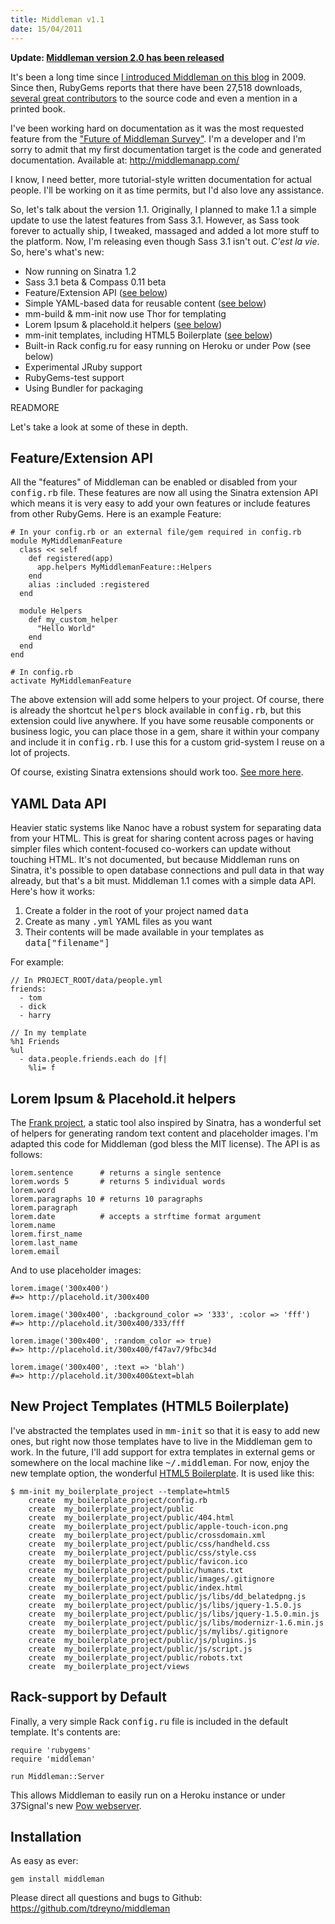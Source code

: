 ```yaml
--- 
title: Middleman v1.1
date: 15/04/2011
---
```


[I introduced Middleman on this blog]: /2009/10/22/middleman
["Future of Middleman Survey"]: /2011/02/06/future-of-middleman-survey
[See more here]: http://www.sinatrarb.com/extensions-wild.html
[Frank project]: https://github.com/blahed/frank
[HTML5 Boilerplate]: http://html5boilerplate.com/
[Pow webserver]: http://pow.cx/
[Middleman version 2.0 has been released]: /2011/08/08/middleman-2-0.html

**Update: [Middleman version 2.0 has been released]**

It's been a long time since [I introduced Middleman on this blog] in 2009. Since then, RubyGems reports that there have been 27,518 downloads, <a href="https://github.com/tdreyno/middleman/contributors">several great contributors</a> to the source code and even a mention in a printed book.

I've been working hard on documentation as it was the most requested feature from the ["Future of Middleman Survey"]. I'm a developer and I'm sorry to admit that my first documentation target is the code and generated documentation. Available at: <a href="http://middlemanapp.com/">http://middlemanapp.com/</a>

I know, I need better, more tutorial-style written documentation for actual people. I'll be working on it as time permits, but I'd also love any assistance.

So, let's talk about the version 1.1. Originally, I planned to make 1.1 a simple update to use the latest features from Sass 3.1. However, as Sass took forever to actually ship, I tweaked, massaged and added a lot more stuff to the platform. Now, I'm releasing even though Sass 3.1 isn't out. <i>C'est la vie</i>. So, here's what's new:

* Now running on Sinatra 1.2
* Sass 3.1 beta & Compass 0.11 beta
* Feature/Extension API (<a href="#features">see below</a>)
* Simple YAML-based data for reusable content (<a href="#yaml">see below</a>)
* mm-build & mm-init now use Thor for templating
* Lorem Ipsum & placehold.it helpers (<a href="#lorem">see below</a>)
* mm-init templates, including HTML5 Boilerplate (<a href="#boilerplate">see below</a>)
* Built-in Rack config.ru for easy running on Heroku or under Pow (see below)
* Experimental JRuby support
* RubyGems-test support
* Using Bundler for packaging

READMORE

Let's take a look at some of these in depth.

<a name="features"></a>
Feature/Extension API
---------------------

All the "features" of Middleman can be enabled or disabled from your <tt>config.rb</tt> file. These features are now all using the Sinatra extension API which means it is very easy to add your own features or include features from other RubyGems. Here is an example Feature:

    # In your config.rb or an external file/gem required in config.rb
    module MyMiddlemanFeature
      class << self
        def registered(app)
          app.helpers MyMiddlemanFeature::Helpers
        end
        alias :included :registered
      end
  
      module Helpers
        def my_custom_helper
          "Hello World"
        end
      end
    end
    
    # In config.rb
    activate MyMiddlemanFeature

The above extension will add some helpers to your project. Of course, there is already the shortcut <tt>helpers</tt> block available in <tt>config.rb</tt>, but this extension could live anywhere. If you have some reusable components or business logic, you can place those in a gem, share it within your company and include it in <tt>config.rb</tt>. I use this for a custom grid-system I reuse on a lot of projects.

Of course, existing Sinatra extensions should work too. [See more here].

<a name="yaml"></a>
YAML Data API
-------------

Heavier static systems like Nanoc have a robust system for separating data from your HTML. This is great for sharing content across pages or having simpler files which content-focused co-workers can update without touching HTML. It's not documented, but because Middleman runs on Sinatra, it's possible to open database connections and pull data in that way already, but that's a bit must. Middleman 1.1 comes with a simple data API. Here's how it works:

1. Create a folder in the root of your project named <tt>data</tt>
2. Create as many <tt>.yml</tt> YAML files as you want
3. Their contents will be made available in your templates as <tt>data["filename"]</tt>

For example:

    // In PROJECT_ROOT/data/people.yml
    friends:
      - tom
      - dick
      - harry
    
    // In my template
    %h1 Friends
    %ul
      - data.people.friends.each do |f|
        %li= f
        

<a name="lorem"></a>
Lorem Ipsum & Placehold.it helpers
----------------------------------

The [Frank project], a static tool also inspired by Sinatra, has a wonderful set of helpers for generating random text content and placeholder images. I'm adapted this code for Middleman (god bless the MIT license). The API is as follows:

    lorem.sentence      # returns a single sentence
    lorem.words 5       # returns 5 individual words
    lorem.word
    lorem.paragraphs 10 # returns 10 paragraphs 
    lorem.paragraph
    lorem.date          # accepts a strftime format argument
    lorem.name
    lorem.first_name
    lorem.last_name
    lorem.email

And to use placeholder images:

    lorem.image('300x400')
    #=> http://placehold.it/300x400

    lorem.image('300x400', :background_color => '333', :color => 'fff')
    #=> http://placehold.it/300x400/333/fff

    lorem.image('300x400', :random_color => true)
    #=> http://placehold.it/300x400/f47av7/9fbc34d

    lorem.image('300x400', :text => 'blah')
    #=> http://placehold.it/300x400&text=blah

<a name="boilerplate"></a>
New Project Templates (HTML5 Boilerplate)
-----------------------------------------

I've abstracted the templates used in <tt>mm-init</tt> so that it is easy to add new ones, but right now those templates have to live in the Middleman gem to work. In the future, I'll add support for extra templates in external gems or somewhere on the local machine like <tt>~/.middleman</tt>. For now, enjoy the new template option, the wonderful [HTML5 Boilerplate]. It is used like this:

    $ mm-init my_boilerplate_project --template=html5
        create  my_boilerplate_project/config.rb
        create  my_boilerplate_project/public
        create  my_boilerplate_project/public/404.html
        create  my_boilerplate_project/public/apple-touch-icon.png
        create  my_boilerplate_project/public/crossdomain.xml
        create  my_boilerplate_project/public/css/handheld.css
        create  my_boilerplate_project/public/css/style.css
        create  my_boilerplate_project/public/favicon.ico
        create  my_boilerplate_project/public/humans.txt
        create  my_boilerplate_project/public/images/.gitignore
        create  my_boilerplate_project/public/index.html
        create  my_boilerplate_project/public/js/libs/dd_belatedpng.js
        create  my_boilerplate_project/public/js/libs/jquery-1.5.0.js
        create  my_boilerplate_project/public/js/libs/jquery-1.5.0.min.js
        create  my_boilerplate_project/public/js/libs/modernizr-1.6.min.js
        create  my_boilerplate_project/public/js/mylibs/.gitignore
        create  my_boilerplate_project/public/js/plugins.js
        create  my_boilerplate_project/public/js/script.js
        create  my_boilerplate_project/public/robots.txt
        create  my_boilerplate_project/views

Rack-support by Default
-----------------------

Finally, a very simple Rack <tt>config.ru</tt> file is included in the default template. It's contents are:

    require 'rubygems'
    require 'middleman'

    run Middleman::Server

This allows Middleman to easily run on a Heroku instance or under 37Signal's new [Pow webserver].

Installation
------------

As easy as ever:

    gem install middleman
    
Please direct all questions and bugs to Github:
<a href="https://github.com/tdreyno/middleman">https://github.com/tdreyno/middleman</a>